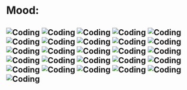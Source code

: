 # Mood:
## ![Coding][gif] ![Coding][gif] ![Coding][gif] ![Coding][gif] ![Coding][gif] ![Coding][gif] ![Coding][gif] ![Coding][gif] ![Coding][gif] ![Coding][gif] ![Coding][gif] ![Coding][gif] ![Coding][gif] ![Coding][gif] ![Coding][gif] ![Coding][gif] ![Coding][gif] ![Coding][gif] ![Coding][gif] ![Coding][gif] ![Coding][gif] ![Coding][gif] ![Coding][gif] ![Coding][gif] ![Coding][gif] ![Coding][gif]

[gif]: https://emoji.gg/assets/emoji/8633-pepe-hack.gif "Coding"
